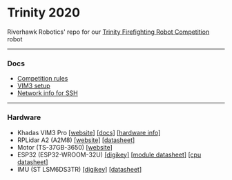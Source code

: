 # Trinity 2020

Riverhawk Robotics' repo for our [Trinity Firefighting Robot Competition](https://trinityrobotcontest.org/) robot

----
### Docs
* [Competition rules](https://trinityrobotcontest.org/rules)
* [VIM3 setup](docs/setup.md)
* [Network info for SSH](docs/network.md)

----
### Hardware
* Khadas VIM3 Pro [[website]](https://www.khadas.com/vim3) [[docs]](https://docs.khadas.com/vim3/) [[hardware info]](https://docs.khadas.com/vim3/HardwareDocs.html)
* RPLidar A2 (A2M8) [[website]](http://www.slamtec.com/en/Support#rplidar-a-series) [[datasheet]](http://bucket.download.slamtec.com/9275dccbabde7820716359de6939871c1623a889/LD208_SLAMTEC_rplidar_datasheet_A2M8_v2.4_en.pdf)
* Motor (TS-37GB-3650) [[website]](https://www.ebay.com/itm/37-DC-Brushless-Gear-Motor-12V-24V-Motor-Slow-Motor-Miniature-BLDC-Speed-Control/173292136218?ssPageName=STRK%3AMEBIDX%3AIT&var=472002281222&_trksid=p2057872.m2749.l2649)
* ESP32 (ESP32-WROOM-32U) [[digikey]](https://www.digikey.com/product-detail/en/ESP32-WROOM-32U/1904-1026-1-ND/9381735/?itemSeq=304285794) [[module datasheet]](https://www.espressif.com/sites/default/files/documentation/esp32-wroom-32d_esp32-wroom-32u_datasheet_en.pdf) [[cpu datasheet]](https://www.espressif.com/sites/default/files/documentation/esp32_datasheet_en.pdf)
* IMU (ST LSM6DS3TR) [[digikey]](https://www.digikey.com/product-detail/en/LSM6DS3TR/497-15383-1-ND/5180534/?itemSeq=304533895) [[datasheet]](http://www.st.com/content/ccc/resource/technical/document/datasheet/a3/f5/4f/ae/8e/44/41/d7/DM00133076.pdf/files/DM00133076.pdf/jcr:content/translations/en.DM00133076.pdf)
